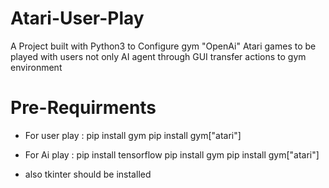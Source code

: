 # Atari-User-Play
A Project built with Python3 to Configure gym "OpenAi" Atari games to be played with users not only AI agent through GUI transfer actions to gym environment

# Pre-Requirments
* For user play :
    pip install gym
    pip install gym["atari"]
    
* For Ai play  :
    pip install tensorflow
    pip install gym
    pip install gym["atari"]

* also tkinter should be installed
